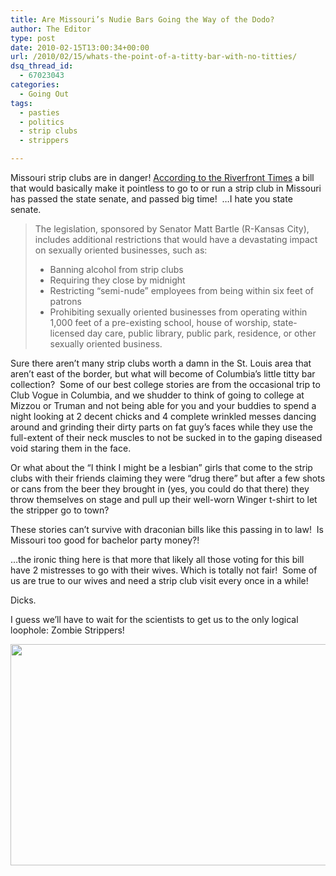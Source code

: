 ```yaml
---
title: Are Missouri’s Nudie Bars Going the Way of the Dodo?
author: The Editor
type: post
date: 2010-02-15T13:00:34+00:00
url: /2010/02/15/whats-the-point-of-a-titty-bar-with-no-titties/
dsq_thread_id:
  - 67023043
categories:
  - Going Out
tags:
  - pasties
  - politics
  - strip clubs
  - strippers

---
```

Missouri strip clubs are in danger! <a href="http://blogs.riverfronttimes.com/dailyrft/2010/02/bill_to_outlaw_nudity_in_missouri_strip_clubs_passes_senate.php" target="_blank">According to the Riverfront Times</a> a bill that would basically make it pointless to go to or run a strip club in Missouri has passed the state senate, and passed big time!  &#8230;I hate you state senate.

> The legislation, sponsored by Senator Matt Bartle (R-Kansas City), includes additional restrictions that would have a devastating impact on sexually oriented businesses, such as:
> 
>   * Banning alcohol from strip clubs
>   * Requiring they close by midnight
>   * Restricting &#8220;semi-nude&#8221; employees from being within six feet of patrons
>   * Prohibiting sexually oriented businesses from operating within 1,000 feet of a pre-existing school, house of worship, state-licensed day care, public library, public park, residence, or other sexually oriented business.

Sure there aren&#8217;t many strip clubs worth a damn in the St. Louis area that aren&#8217;t east of the border, but what will become of Columbia&#8217;s little titty bar collection?  Some of our best college stories are from the occasional trip to Club Vogue in Columbia, and we shudder to think of going to college at Mizzou or Truman and not being able for you and your buddies to spend a night looking at 2 decent chicks and 4 complete wrinkled messes dancing around and grinding their dirty parts on fat guy&#8217;s faces while they use the full-extent of their neck muscles to not be sucked in to the gaping diseased void staring them in the face.

Or what about the &#8220;I think I might be a lesbian&#8221; girls that come to the strip clubs with their friends claiming they were &#8220;drug there&#8221; but after a few shots or cans from the beer they brought in (yes, you could do that there) they throw themselves on stage and pull up their well-worn Winger t-shirt to let the stripper go to town?

These stories can&#8217;t survive with draconian bills like this passing in to law!  Is Missouri too good for bachelor party money?!

&#8230;the ironic thing here is that more that likely all those voting for this bill have 2 mistresses to go with their wives. Which is totally not fair!  Some of us are true to our wives and need a strip club visit every once in a while!

Dicks.

I guess we&#8217;ll have to wait for the scientists to get us to the only logical loophole: Zombie Strippers!

<img class="aligncenter size-full wp-image-3231" title="zombie_strippers_xlg" src="http://punchingkitty.com/wp-content/uploads/2010/02/zombie_strippers_xlg.jpeg" alt="" width="600" height="354" srcset="http://media.punchingkitty.com/wordpress/2010/02/zombie_strippers_xlg.jpeg 600w, http://media.punchingkitty.com/wordpress/2010/02/zombie_strippers_xlg-300x177.jpg 300w" sizes="(max-width: 600px) 100vw, 600px" />